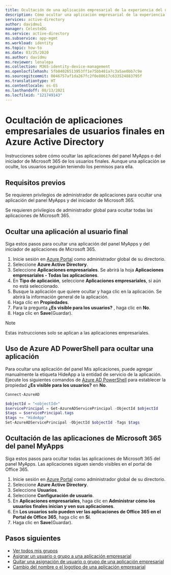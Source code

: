 ```yaml
---
title: Ocultación de una aplicación empresarial de la experiencia del usuario en Azure AD
description: Cómo ocultar una aplicación empresarial de la experiencia del usuario en los paneles de acceso de Azure Active Directory o los iniciadores de Microsoft 365.
services: active-directory
author: davidmu1
manager: CelesteDG
ms.service: active-directory
ms.subservice: app-mgmt
ms.workload: identity
ms.topic: how-to
ms.date: 03/25/2020
ms.author: davidmu
ms.reviewer: lenalepa
ms.collection: M365-identity-device-management
ms.openlocfilehash: 5fb04026513953ff1e75bb481a7c3a5ae0bb7c9e
ms.sourcegitcommit: 0046757af1da267fc2f0e88617c633524883795f
ms.translationtype: HT
ms.contentlocale: es-ES
ms.lasthandoff: 08/13/2021
ms.locfileid: "121749143"
---
```

# <a name="hide-enterprise-applications-from-end-users-in-azure-active-directory"></a>Ocultación de aplicaciones empresariales de usuarios finales en Azure Active Directory

Instrucciones sobre cómo ocultar las aplicaciones del panel MyApps o del iniciador de Microsoft 365 de los usuarios finales. Aunque una aplicación se oculte, los usuarios seguirán teniendo los permisos para ella.

## <a name="prerequisites"></a>Requisitos previos

Se requieren privilegios de administrador de aplicaciones para ocultar una aplicación del panel MyApps y del iniciador de Microsoft 365.

Se requieren privilegios de administrador global para ocultar todas las aplicaciones de Microsoft 365.

## <a name="hide-an-application-from-the-end-user"></a>Ocultar una aplicación al usuario final

Siga estos pasos para ocultar una aplicación del panel MyApps y del iniciador de aplicaciones de Microsoft 365.

1. Inicie sesión en [Azure Portal](https://portal.azure.com) como administrador global de su directorio.
2. Seleccione **Azure Active Directory**.
3. Seleccione **Aplicaciones empresariales**. Se abrirá la hoja **Aplicaciones empresariales - Todas las aplicaciones**.
4. En **Tipo de aplicación**, seleccione **Aplicaciones empresariales**, si aún no está seleccionado.
5. Busque la aplicación que quiere ocultar y haga clic en la aplicación.  Se abrirá la información general de la aplicación.
6. Haga clic en **Propiedades**.
7. Para la pregunta **¿Es visible para los usuarios?** , haga clic en **No**.
8. Haga clic en **Save**(Guardar).

> [!NOTE]
> Estas instrucciones solo se aplican a las aplicaciones empresariales.

## <a name="use-azure-ad-powershell-to-hide-an-application"></a>Uso de Azure AD PowerShell para ocultar una aplicación

Para ocultar una aplicación del panel Mis aplicaciones, puede agregar manualmente la etiqueta HideApp a la entidad de servicio de la aplicación. Ejecute los siguientes comandos de [Azure AD PowerShell](/powershell/module/azuread/#service_principals) para establecer la propiedad **¿Es visible para los usuarios?** en **No**.

```PowerShell
Connect-AzureAD

$objectId = "<objectId>"
$servicePrincipal = Get-AzureADServicePrincipal -ObjectId $objectId
$tags = $servicePrincipal.tags
$tags += "HideApp"
Set-AzureADServicePrincipal -ObjectId $objectId -Tags $tags
```

## <a name="hide-microsoft-365-applications-from-the-myapps-panel"></a>Ocultación de las aplicaciones de Microsoft 365 del panel MyApps

Siga estos pasos para ocultar todas las aplicaciones de Microsoft 365 del panel MyApps. Las aplicaciones siguen siendo visibles en el portal de Office 365.

1. Inicie sesión en [Azure Portal](https://portal.azure.com) como administrador global de su directorio.
2. Seleccione **Azure Active Directory**.
3. Seleccione **Usuarios**.
4. Seleccione **Configuración de usuario**.
5. En **Aplicaciones empresariales**, haga clic en **Administrar cómo los usuarios finales inician y ven sus aplicaciones**.
6. En **Los usuarios solo pueden ver las aplicaciones de Office 365 en el Portal de Office 365**, haga clic en **Sí**.
7. Haga clic en **Save**(Guardar).

## <a name="next-steps"></a>Pasos siguientes

* [Ver todos mis grupos](../fundamentals/active-directory-groups-view-azure-portal.md)
* [Asignar un usuario o grupo a una aplicación empresarial](assign-user-or-group-access-portal.md)
* [Quitar una asignación de usuario o grupo de una aplicación empresarial](./assign-user-or-group-access-portal.md)
* [Cambio del nombre o el logotipo de una aplicación empresarial](./add-application-portal-configure.md)
